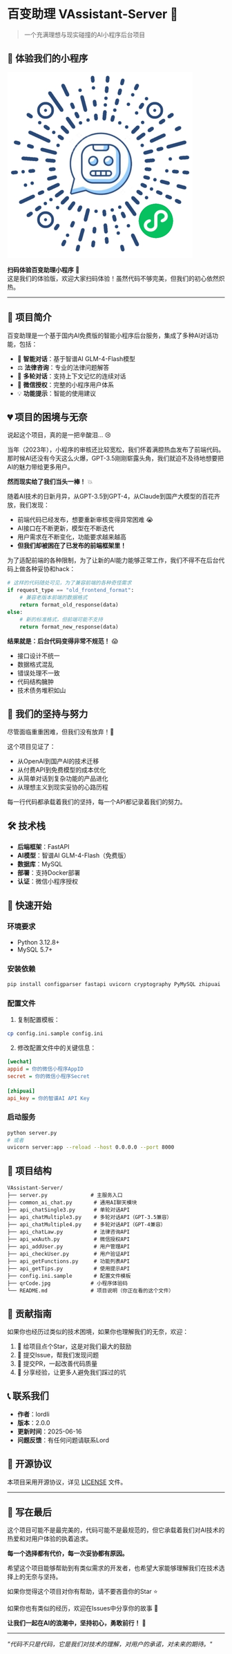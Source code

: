 # 百变助理 VAssistant-Server 💫

> 一个充满理想与现实碰撞的AI小程序后台项目

## 🎯 体验我们的小程序

![百变助理小程序二维码](./qrCode.jpg)

**扫码体验百变助理小程序** 📱  
这是我们的体验版，欢迎大家扫码体验！虽然代码不够完美，但我们的初心依然炽热。

---

## 📖 项目简介

百变助理是一个基于国内AI免费版的智能小程序后台服务，集成了多种AI对话功能，包括：

- 🤖 **智能对话**：基于智谱AI GLM-4-Flash模型
- ⚖️ **法律咨询**：专业的法律问题解答
- 👥 **多轮对话**：支持上下文记忆的连续对话
- 🔐 **微信授权**：完整的小程序用户体系
- 💡 **功能提示**：智能的使用建议

## 💔 项目的困境与无奈

说起这个项目，真的是一把辛酸泪... 😢

当年（2023年），小程序的审核还比较宽松，我们怀着满腔热血发布了前端代码。那时候AI还没有今天这么火爆，GPT-3.5刚刚崭露头角，我们就迫不及待地想要把AI的魅力带给更多用户。

**然而现实给了我们当头一棒！** 💥

随着AI技术的日新月异，从GPT-3.5到GPT-4，从Claude到国产大模型的百花齐放，我们发现：
- 前端代码已经发布，想要重新审核变得异常困难 😭
- AI接口在不断更新，模型在不断迭代
- 用户需求在不断变化，功能要求越来越高
- **但我们却被困在了已发布的前端框架里！**

为了适配前端的各种限制，为了让新的AI能力能够正常工作，我们不得不在后台代码上做各种妥协和hack：

```python
# 这样的代码随处可见，为了兼容前端的各种奇怪需求
if request_type == "old_frontend_format":
    # 兼容老版本前端的数据格式
    return format_old_response(data)
else:
    # 新的标准格式，但前端可能不支持
    return format_new_response(data)
```

**结果就是：后台代码变得非常不规范！** 😱

- 接口设计不统一
- 数据格式混乱
- 错误处理不一致
- 代码结构臃肿
- 技术债务堆积如山

## 😤 我们的坚持与努力

尽管面临重重困难，但我们没有放弃！💪

这个项目见证了：
- 从OpenAI到国产AI的技术迁移
- 从付费API到免费模型的成本优化
- 从简单对话到复杂功能的产品进化
- 从理想主义到现实妥协的心路历程

每一行代码都承载着我们的坚持，每一个API都记录着我们的努力。

## 🛠️ 技术栈

- **后端框架**：FastAPI
- **AI模型**：智谱AI GLM-4-Flash（免费版）
- **数据库**：MySQL
- **部署**：支持Docker部署
- **认证**：微信小程序授权

## 🚀 快速开始

### 环境要求
- Python 3.12.8+
- MySQL 5.7+

### 安装依赖
```bash
pip install configparser fastapi uvicorn cryptography PyMySQL zhipuai
```

### 配置文件
1. 复制配置模板：
```bash
cp config.ini.sample config.ini
```

2. 修改配置文件中的关键信息：
```ini
[wechat]
appid = 你的微信小程序AppID
secret = 你的微信小程序Secret

[zhipuai]
api_key = 你的智谱AI API Key
```

### 启动服务
```bash
python server.py
# 或者
uvicorn server:app --reload --host 0.0.0.0 --port 8000
```

## 📁 项目结构

```
VAssistant-Server/
├── server.py              # 主服务入口
├── common_ai_chat.py       # 通用AI聊天模块
├── api_chatSingle3.py      # 单轮对话API
├── api_chatMultiple3.py    # 多轮对话API（GPT-3.5兼容）
├── api_chatMultiple4.py    # 多轮对话API（GPT-4兼容）
├── api_chatLaw.py          # 法律咨询API
├── api_wxAuth.py           # 微信授权API
├── api_addUser.py          # 用户管理API
├── api_checkUser.py        # 用户验证API
├── api_getFunctions.py     # 功能列表API
├── api_getTips.py          # 使用提示API
├── config.ini.sample       # 配置文件模板
├── qrCode.jpg             # 小程序体验码
└── README.md              # 项目说明（你正在看的这个文件）
```

## 🤝 贡献指南

如果你也经历过类似的技术困境，如果你也理解我们的无奈，欢迎：

1. 🌟 给项目点个Star，这是对我们最大的鼓励
2. 🐛 提交Issue，帮我们发现问题
3. 🔧 提交PR，一起改善代码质量
4. 💬 分享经验，让更多人避免我们踩过的坑

## 📞 联系我们

- **作者**：lordli
- **版本**：2.0.0
- **更新时间**：2025-06-16
- **问题反馈**：有任何问题请联系Lord

## 📜 开源协议

本项目采用开源协议，详见 [LICENSE](./LICENSE) 文件。

---

## 💭 写在最后

这个项目可能不是最完美的，代码可能不是最规范的，但它承载着我们对AI技术的热爱和对用户体验的执着追求。

**每一个选择都有代价，每一次妥协都有原因。**

希望这个项目能够帮助到有类似需求的开发者，也希望大家能够理解我们在技术选择上的无奈与坚持。

如果你觉得这个项目对你有帮助，请不要吝啬你的Star ⭐️

如果你也有类似的经历，欢迎在Issues中分享你的故事 📖

**让我们一起在AI的浪潮中，坚持初心，勇敢前行！** 🚀

---

*"代码不只是代码，它是我们对技术的理解，对用户的承诺，对未来的期待。"*
